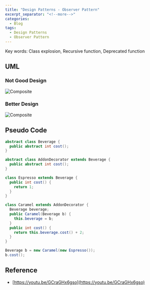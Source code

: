 ```yaml
---
title: "Design Patterns - Observer Pattern"
excerpt_separator: "<!--more-->"
categories:
  - Blog
tags:
  - Design Patterns
  - Observer Pattern
---
```


Key words: Class explosion, Recursive function, Deprecated function

## UML  

### Not Good Design

![Composite](http://www.plantuml.com/plantuml/proxy?src=https://raw.githubusercontent.com/battlerhythm/battlerhythm.github.io/master/assets/umls/decorator-pattern1.puml)

### Better Design

![Composite](http://www.plantuml.com/plantuml/proxy?src=https://raw.githubusercontent.com/battlerhythm/battlerhythm.github.io/master/assets/umls/decorator-pattern2.puml)

## Pseudo Code

```java
abstract class Beverage {
  public abstract int cost();
}

abstract class AddonDecorator extends Beverage {
  public abstract int cost();
}

class Espresso extends Beverage {
  public int cost() {
    return 1;
  }
}

class Caramel extends AddonDecorator {
  Beverage beverage;
  public Caramel(Beverage b) {
    this.beverage = b;
  }
  public int cost() {
    return this.beverage.cost() + 2;
  }
} 
```

```java
Beverage b = new Caramel(new Espresso());
b.cost();
```

## Reference

- [https://youtu.be/GCraGHx6gso](https://youtu.be/GCraGHx6gso)
